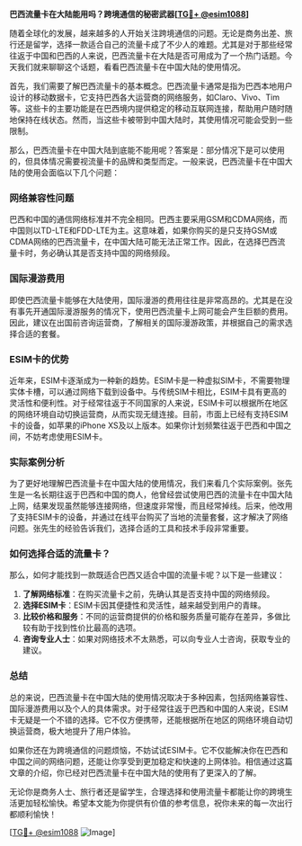 **巴西流量卡在大陆能用吗？跨境通信的秘密武器[[TG💪+ @esim1088](https://t.me/s/esim1088)]**

随着全球化的发展，越来越多的人开始关注跨境通信的问题。无论是商务出差、旅行还是留学，选择一款适合自己的流量卡成了不少人的难题。尤其是对于那些经常往返于中国和巴西的人来说，巴西流量卡在大陆是否可用成为了一个热门话题。今天我们就来聊聊这个话题，看看巴西流量卡在中国大陆的使用情况。

首先，我们需要了解巴西流量卡的基本概念。巴西流量卡通常是指为巴西本地用户设计的移动数据卡，它支持巴西各大运营商的网络服务，如Claro、Vivo、Tim等。这些卡的主要功能是在巴西境内提供稳定的移动互联网连接，帮助用户随时随地保持在线状态。然而，当这些卡被带到中国大陆时，其使用情况可能会受到一些限制。

那么，巴西流量卡在中国大陆到底能不能用呢？答案是：部分情况下是可以使用的，但具体情况需要视流量卡的品牌和类型而定。一般来说，巴西流量卡在中国大陆的使用会面临以下几个问题：

### 网络兼容性问题

巴西和中国的通信网络标准并不完全相同。巴西主要采用GSM和CDMA网络，而中国则以TD-LTE和FDD-LTE为主。这意味着，如果你购买的是只支持GSM或CDMA网络的巴西流量卡，在中国大陆可能无法正常工作。因此，在选择巴西流量卡时，务必确认其是否支持中国的网络频段。

### 国际漫游费用

即使巴西流量卡能够在大陆使用，国际漫游的费用往往是非常高昂的。尤其是在没有事先开通国际漫游服务的情况下，使用巴西流量卡上网可能会产生巨额的费用。因此，建议在出国前咨询运营商，了解相关的国际漫游政策，并根据自己的需求选择合适的套餐。

### ESIM卡的优势

近年来，ESIM卡逐渐成为一种新的趋势。ESIM卡是一种虚拟SIM卡，不需要物理实体卡槽，可以通过网络下载到设备中。与传统SIM卡相比，ESIM卡具有更高的灵活性和便利性。对于经常往返于不同国家的人来说，ESIM卡可以根据所在地区的网络环境自动切换运营商，从而实现无缝连接。目前，市面上已经有支持ESIM卡的设备，如苹果的iPhone XS及以上版本。如果你计划频繁往返于巴西和中国之间，不妨考虑使用ESIM卡。

### 实际案例分析

为了更好地理解巴西流量卡在中国大陆的使用情况，我们来看几个实际案例。张先生是一名长期往返于巴西和中国的商人，他曾经尝试使用巴西的流量卡在中国大陆上网，结果发现虽然能够连接网络，但速度非常慢，而且经常掉线。后来，他改用了支持ESIM卡的设备，并通过在线平台购买了当地的流量套餐，这才解决了网络问题。张先生的经验告诉我们，选择合适的工具和技术手段非常重要。

### 如何选择合适的流量卡？

那么，如何才能找到一款既适合巴西又适合中国的流量卡呢？以下是一些建议：

1. **了解网络标准**：在购买流量卡之前，先确认其是否支持中国的网络频段。
2. **选择ESIM卡**：ESIM卡因其便捷性和灵活性，越来越受到用户的青睐。
3. **比较价格和服务**：不同的运营商提供的价格和服务质量可能存在差异，多做比较有助于找到性价比最高的选项。
4. **咨询专业人士**：如果对网络技术不太熟悉，可以向专业人士咨询，获取专业的建议。

### 总结

总的来说，巴西流量卡在中国大陆的使用情况取决于多种因素，包括网络兼容性、国际漫游费用以及个人的具体需求。对于经常往返于巴西和中国的人来说，ESIM卡无疑是一个不错的选择。它不仅方便携带，还能根据所在地区的网络环境自动切换运营商，极大地提升了用户体验。

如果你还在为跨境通信的问题烦恼，不妨试试ESIM卡。它不仅能解决你在巴西和中国之间的网络问题，还能让你享受到更加稳定和快速的上网体验。相信通过这篇文章的介绍，你已经对巴西流量卡在中国大陆的使用有了更深入的了解。

无论你是商务人士、旅行者还是留学生，合理选择和使用流量卡都能让你的跨境生活更加轻松愉快。希望本文能为你提供有价值的参考信息，祝你未来的每一次出行都顺利愉快！

[[TG💪+ @esim1088](https://t.me/s/esim1088) ![Image](https://i.postimg.cc/4NQfJmqS/Snipaste-2025-05-13-00-14-12.png)]